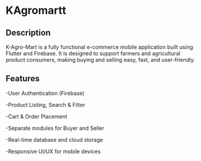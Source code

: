 # KAgromartt

## Description
K-Agro-Mart is a fully functional e-commerce mobile application built using Flutter and Firebase.
It is designed to support farmers and agricultural product consumers, making buying and selling easy, fast, and user-friendly.


## Features
-User Authentication (Firebase)

-Product Listing, Search & Filter

-Cart & Order Placement

-Separate modules for Buyer and Seller

-Real-time database and cloud storage

-Responsive UI/UX for mobile devices




